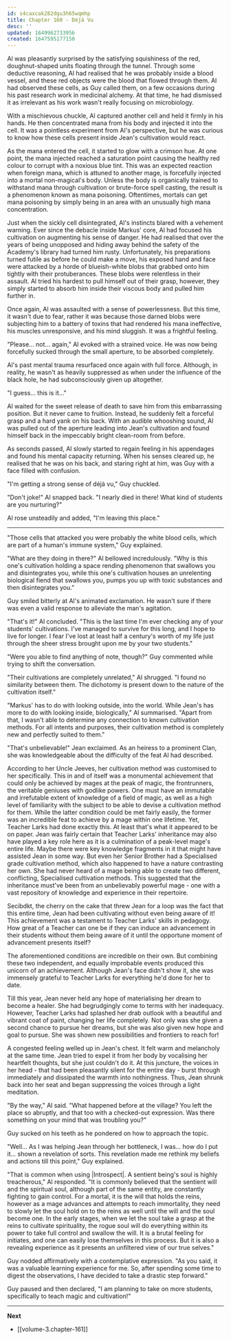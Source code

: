 ```yaml
---
id: s4caxcak282dgu3h65wqmhp
title: Chapter 160 - Déjà Vu
desc: ''
updated: 1649962733956
created: 1647595177150
---
```


Al was pleasantly surprised by the satisfying squishiness of the red, doughnut-shaped units floating through the tunnel. Through some deductive reasoning, Al had realised that he was probably inside a blood vessel, and these red objects were the blood that flowed through them. Al had observed these cells, as Guy called them, on a few occasions during his past research work in medicinal alchemy. At that time, he had dismissed it as irrelevant as his work wasn't really focusing on microbiology.

With a mischievous chuckle, Al captured another cell and held it firmly in his hands. He then concentrated mana from his body and injected it into the cell. It was a pointless experiment from Al's perspective, but he was curious to know how these cells present inside Jean's cultivation would react.

As the mana entered the cell, it started to glow with a crimson hue. At one point, the mana injected reached a saturation point causing the healthy red colour to corrupt with a noxious blue tint. This was an expected reaction when foreign mana, which is attuned to another mage, is forcefully injected into a mortal non-magical's body. Unless the body is organically trained to withstand mana through cultivation or brute-force spell casting, the result is a phenomenon known as mana poisoning. Oftentimes, mortals can get mana poisoning by simply being in an area with an unusually high mana concentration.

Just when the sickly cell disintegrated, Al's instincts blared with a vehement warning. Ever since the debacle inside Markus' core, Al had focused his cultivation on augmenting his sense of danger. He had realised that over the years of being unopposed and hiding away behind the safety of the Academy's library had turned him rusty. Unfortunately, his preparations turned futile as before he could make a move, his exposed hand and face were attacked by a horde of blueish-white blobs that grabbed onto him tightly with their protuberances. These blobs were relentless in their assault. Al tried his hardest to pull himself out of their grasp, however, they simply started to absorb him inside their viscous body and pulled him further in.

Once again, Al was assaulted with a sense of powerlessness. But this time, it wasn't due to fear, rather it was because those darned blobs were subjecting him to a battery of toxins that had rendered his mana ineffective, his muscles unresponsive, and his mind sluggish. It was a frightful feeling.

"Please... not... again," Al evoked with a strained voice. He was now being forcefully sucked through the small aperture, to be absorbed completely.

Al's past mental trauma resurfaced once again with full force. Although, in reality, he wasn't as heavily suppressed as when under the influence of the black hole, he had subconsciously given up altogether.

"I guess... this is it..."

Al waited for the sweet release of death to save him from this embarrassing position. But it never came to fruition. Instead, he suddenly felt a forceful grasp and a hard yank on his back. With an audible whooshing sound, Al was pulled out of the aperture leading into Jean's cultivation and found himself back in the impeccably bright clean-room from before.

As seconds passed, Al slowly started to regain feeling in his appendages and found his mental capacity returning. When his senses cleared up, he realised that he was on his back, and staring right at him, was Guy with a face filled with confusion.

"I'm getting a strong sense of déjà vu," Guy chuckled.

"Don't joke!" Al snapped back. "I nearly died in there! What kind of students are you nurturing?"

Al rose unsteadily and added, "I'm leaving this place."

____

"Those cells that attacked you were probably the white blood cells, which are part of a human's immune system," Guy explained.

"What are they doing in there?" Al bellowed incredulously. "Why is this one's cultivation holding a space rending phenomenon that swallows you and disintegrates you, while this one's cultivation houses an unrelenting biological fiend that swallows you, pumps you up with toxic substances and then disintegrates you."

Guy smiled bitterly at Al's animated exclamation. He wasn't sure if there was even a valid response to alleviate the man's agitation.

"That's it!" Al concluded. "This is the last time I'm ever checking any of your students' cultivations. I've managed to survive for this long, and I hope to live for longer. I fear I've lost at least half a century's worth of my life just through the sheer stress brought upon me by your two students."

"Were you able to find anything of note, though?" Guy commented while trying to shift the conversation.

"Their cultivations are completely unrelated," Al shrugged. "I found no similarity between them. The dichotomy is present down to the nature of the cultivation itself."

"Markus' has to do with looking outside, into the world. While Jean's has more to do with looking inside, biologically," Al summarised. "Apart from that, I wasn't able to determine any connection to known cultivation methods. For all intents and purposes, their cultivation method is completely new and perfectly suited to them."

"That's unbelievable!" Jean exclaimed. As an heiress to a prominent Clan, she was knowledgeable about the difficulty of the feat Al had described. 

According to her Uncle Jeeves, her cultivation method was customised to her specifically. This in and of itself was a monumental achievement that could only be achieved by mages at the peak of magic, the frontrunners, the veritable geniuses with godlike powers. One must have an immutable and irrefutable extent of knowledge of a field of magic, as well as a high level of familiarity with the subject to be able to devise a cultivation method for them. While the latter condition could be met fairly easily, the former was an incredible feat to achieve by a mage within one lifetime. Yet, Teacher Larks had done exactly this. At least that's what it appeared to be on paper. Jean was fairly certain that Teacher Larks' inheritance may also have played a key role here as it is a culmination of a peak-level mage's entire life. Maybe there were key knowledge fragments in it that might have assisted Jean in some way. But even her Senior Brother had a Specialised grade cultivation method, which also happened to have a nature contrasting her own. She had never heard of a mage being able to create two different, conflicting, Specialised cultivation methods. This suggested that the inheritance must've been from an unbelievably powerful mage - one with a vast repository of knowledge and experience in their repertoire.

Secibdkt, the cherry on the cake that threw Jean for a loop was the fact that this entire time, Jean had been cultivating without even being aware of it! This achievement was a testament to Teacher Larks' skills in pedagogy. How great of a Teacher can one be if they can induce an advancement in their students without them being aware of it until the opportune moment of advancement presents itself?

The aforementioned conditions are incredible on their own. But combining these two independent, and equally improbable events produced this unicorn of an achievement. Although Jean's face didn't show it, she was immensely grateful to Teacher Larks for everything he'd done for her to date.

Till this year, Jean never held any hope of materialising her dream to become a healer. She had begrudgingly come to terms with her inadequacy. However, Teacher Larks had splashed her drab outlook with a beautiful and vibrant coat of paint, changing her life completely. Not only was she given a second chance to pursue her dreams, but she was also given new hope and goal to pursue. She was shown new possibilities and frontiers to reach for!

A congested feeling welled up in Jean's chest. It felt warm and melancholy at the same time. Jean tried to expel it from her body by vocalising her heartfelt thoughts, but she just couldn't do it. At this juncture, the voices in her head - that had been pleasantly silent for the entire day - burst through immediately and dissipated the warmth into nothingness. Thus, Jean shrunk back into her seat and began suppressing the voices through a light meditation.

"By the way," Al said. "What happened before at the village? You left the place so abruptly, and that too with a checked-out expression. Was there something on your mind that was troubling you?"

Guy sucked on his teeth as he pondered on how to approach the topic.

"Well... As I was helping Jean through her bottleneck, I was... how do I put it... shown a revelation of sorts. This revelation made me rethink my beliefs and actions till this point," Guy explained.

"That is common when using |Introspect|. A sentient being's soul is highly treacherous," Al responded. "It is commonly believed that the sentient will and the spiritual soul, although part of the same entity, are constantly fighting to gain control. For a mortal, it is the will that holds the reins, however as a mage advances and attempts to reach immortality, they need to slowly let the soul hold on to the reins as well until the will and the soul become one. In the early stages, when we let the soul take a grasp at the reins to cultivate spirituality, the rogue soul will do everything within its power to take full control and swallow the will. It is a brutal feeling for initiates, and one can easily lose themselves in this process. But it is also a revealing experience as it presents an unfiltered view of our true selves."

Guy nodded affirmatively with a contemplative expression. "As you said, it was a valuable learning experience for me. So, after spending some time to digest the observations, I have decided to take a drastic step forward."

Guy paused and then declared, "I am planning to take on more students, specifically to teach magic and cultivation!"

____

**Next**
* [[volume-3.chapter-161]]
